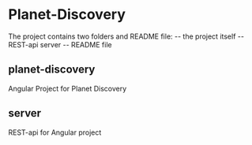 # Planet-Discovery
The project contains two folders and README file:
-- the project itself
-- REST-api server
-- README file

## planet-discovery
Angular Project for Planet Discovery

## server
REST-api for Angular project